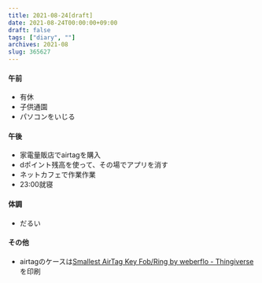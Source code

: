 ```yaml
---
title: 2021-08-24[draft]
date: 2021-08-24T00:00:00+09:00
draft: false
tags: ["diary", ""]
archives: 2021-08
slug: 365627
---
```

#### 午前
- 有休
- 子供通園
- パソコンをいじる
#### 午後
- 家電量販店でairtagを購入
- dポイント残高を使って、その場でアプリを消す
- ネットカフェで作業作業
- 23:00就寝
#### 体調
- だるい
#### その他
- airtagのケースは[Smallest AirTag Key Fob/Ring by weberflo - Thingiverse](https://www.thingiverse.com/thing:4845088)を印刷